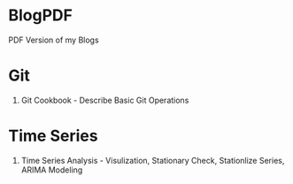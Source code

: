 # BlogPDF
PDF Version of my Blogs

# Git
1.  Git Cookbook - Describe Basic Git Operations

# Time Series
1.  Time Series Analysis - Visulization, Stationary Check, Stationlize Series, ARIMA Modeling

